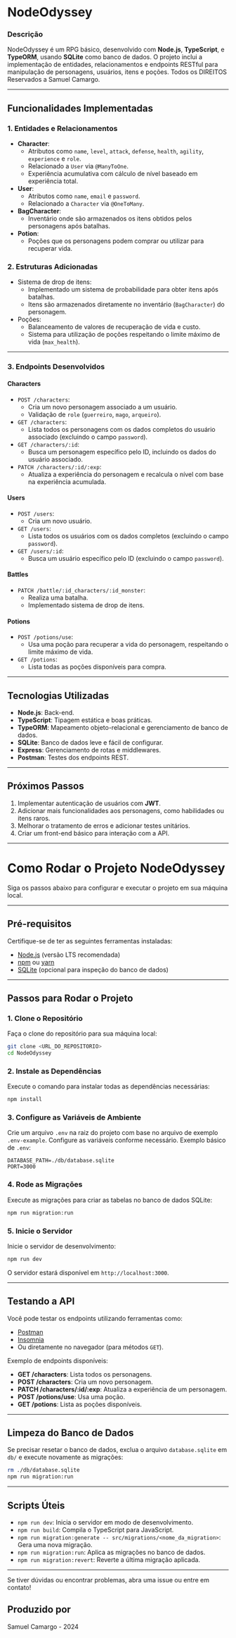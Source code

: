
# NodeOdyssey

### Descrição
NodeOdyssey é um RPG básico, desenvolvido com **Node.js**, **TypeScript**, e **TypeORM**, usando **SQLite** como banco de dados. 
O projeto inclui a implementação de entidades, relacionamentos e endpoints RESTful para manipulação de personagens, usuários, itens e poções.
Todos os DIREITOS Reservados a Samuel Camargo.

---

## Funcionalidades Implementadas

### 1. Entidades e Relacionamentos
- **Character**:
  - Atributos como `name`, `level`, `attack`, `defense`, `health`, `agility`, `experience` e `role`.
  - Relacionado a `User` via `@ManyToOne`.
  - Experiência acumulativa com cálculo de nível baseado em experiência total.
- **User**:
  - Atributos como `name`, `email` e `password`.
  - Relacionado a `Character` via `@OneToMany`.
- **BagCharacter**:
  - Inventário onde são armazenados os itens obtidos pelos personagens após batalhas.
- **Potion**:
  - Poções que os personagens podem comprar ou utilizar para recuperar vida.

### 2. Estruturas Adicionadas
- Sistema de drop de itens:
  - Implementado um sistema de probabilidade para obter itens após batalhas.
  - Itens são armazenados diretamente no inventário (`BagCharacter`) do personagem.
- Poções:
  - Balanceamento de valores de recuperação de vida e custo.
  - Sistema para utilização de poções respeitando o limite máximo de vida (`max_health`).

---

### 3. Endpoints Desenvolvidos

#### **Characters**
- `POST /characters`:
  - Cria um novo personagem associado a um usuário.
  - Validação de `role` (`guerreiro`, `mago`, `arqueiro`).
- `GET /characters`:
  - Lista todos os personagens com os dados completos do usuário associado (excluindo o campo `password`).
- `GET /characters/:id`:
  - Busca um personagem específico pelo ID, incluindo os dados do usuário associado.
- `PATCH /characters/:id/:exp`:
  - Atualiza a experiência do personagem e recalcula o nível com base na experiência acumulada.

#### **Users**
- `POST /users`:
  - Cria um novo usuário.
- `GET /users`:
  - Lista todos os usuários com os dados completos (excluindo o campo `password`).
- `GET /users/:id`:
  - Busca um usuário específico pelo ID (excluindo o campo `password`).

#### **Battles**
- `PATCH /battle/:id_characters/:id_monster`:
  - Realiza uma batalha.
  - Implementado sistema de drop de itens.

#### **Potions**
- `POST /potions/use`:
  - Usa uma poção para recuperar a vida do personagem, respeitando o limite máximo de vida.
- `GET /potions`:
  - Lista todas as poções disponíveis para compra.

---

## Tecnologias Utilizadas
- **Node.js**: Back-end.
- **TypeScript**: Tipagem estática e boas práticas.
- **TypeORM**: Mapeamento objeto-relacional e gerenciamento de banco de dados.
- **SQLite**: Banco de dados leve e fácil de configurar.
- **Express**: Gerenciamento de rotas e middlewares.
- **Postman**: Testes dos endpoints REST.

---

## Próximos Passos
1. Implementar autenticação de usuários com **JWT**.
2. Adicionar mais funcionalidades aos personagens, como habilidades ou itens raros.
3. Melhorar o tratamento de erros e adicionar testes unitários.
4. Criar um front-end básico para interação com a API.

---

# Como Rodar o Projeto NodeOdyssey

Siga os passos abaixo para configurar e executar o projeto em sua máquina local.

---

## Pré-requisitos

Certifique-se de ter as seguintes ferramentas instaladas:
- [Node.js](https://nodejs.org) (versão LTS recomendada)
- [npm](https://www.npmjs.com/) ou [yarn](https://yarnpkg.com/)
- [SQLite](https://sqlite.org/) (opcional para inspeção do banco de dados)

---

## Passos para Rodar o Projeto

### 1. Clone o Repositório

Faça o clone do repositório para sua máquina local:
```bash
git clone <URL_DO_REPOSITORIO>
cd NodeOdyssey
```

### 2. Instale as Dependências

Execute o comando para instalar todas as dependências necessárias:
```bash
npm install
```

### 3. Configure as Variáveis de Ambiente

Crie um arquivo `.env` na raiz do projeto com base no arquivo de exemplo `.env-example`. Configure as variáveis conforme necessário. Exemplo básico de `.env`:
```env
DATABASE_PATH=./db/database.sqlite
PORT=3000
```

### 4. Rode as Migrações

Execute as migrações para criar as tabelas no banco de dados SQLite:
```bash
npm run migration:run
```

### 5. Inicie o Servidor

Inicie o servidor de desenvolvimento:
```bash
npm run dev
```

O servidor estará disponível em `http://localhost:3000`.

---

## Testando a API

Você pode testar os endpoints utilizando ferramentas como:
- [Postman](https://www.postman.com/)
- [Insomnia](https://insomnia.rest/)
- Ou diretamente no navegador (para métodos `GET`).

Exemplo de endpoints disponíveis:
- **GET /characters**: Lista todos os personagens.
- **POST /characters**: Cria um novo personagem.
- **PATCH /characters/:id/:exp**: Atualiza a experiência de um personagem.
- **POST /potions/use**: Usa uma poção.
- **GET /potions**: Lista as poções disponíveis.

---

## Limpeza do Banco de Dados

Se precisar resetar o banco de dados, exclua o arquivo `database.sqlite` em `db/` e execute novamente as migrações:
```bash
rm ./db/database.sqlite
npm run migration:run
```

---

## Scripts Úteis

- `npm run dev`: Inicia o servidor em modo de desenvolvimento.
- `npm run build`: Compila o TypeScript para JavaScript.
- `npm run migration:generate -- src/migrations/<nome_da_migration>`: Gera uma nova migração.
- `npm run migration:run`: Aplica as migrações no banco de dados.
- `npm run migration:revert`: Reverte a última migração aplicada.

---

Se tiver dúvidas ou encontrar problemas, abra uma issue ou entre em contato!

## Produzido por
Samuel Camargo - 2024